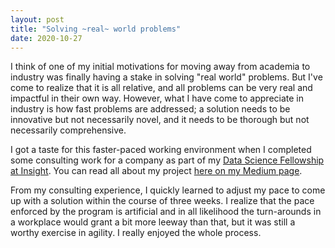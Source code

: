 ```yaml
---
layout: post
title: "Solving ~real~ world problems"
date: 2020-10-27
---
```


I think of one of my initial motivations for moving away from academia to industry was finally having a stake in solving "real world" problems. But I've come to realize that it is all relative, and all problems can be very real and impactful in their own way. However, what I have come to appreciate in industry is how fast problems are addressed; a solution needs to be innovative but not necessarily novel, and it needs to be thorough but not necessarily comprehensive. 

I got a taste for this faster-paced working environment when I completed some consulting work for a company as part of my <a href="https://insightfellows.com/data-science" target="_blank">Data Science Fellowship at Insight</a>. You can read all about my project <a href="https://towardsdatascience.com/uprooting-anomalies-in-online-user-behavior-34d88ab65035" target="_blank">here on my Medium page</a>. 

From my consulting experience, I quickly learned to adjust my pace to come up with a solution within the course of three weeks. I realize that the pace enforced by the program is artificial and in all likelihood the turn-arounds in a workplace would grant a bit more leeway than that, but it was still a worthy exercise in agility. I really enjoyed the whole process. 
